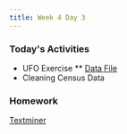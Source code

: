 ```yaml
---
title: Week 4 Day 3
---
```


### Today's Activities
* UFO Exercise
** [Data File](https://raw.githubusercontent.com/tiy-lv-python-2015-06/class-notes/master/week4/ufo_awesome.tsv)
* Cleaning Census Data

### Homework
[Textminer](https://github.com/tiy-lv-python-2015-06/textminer)
